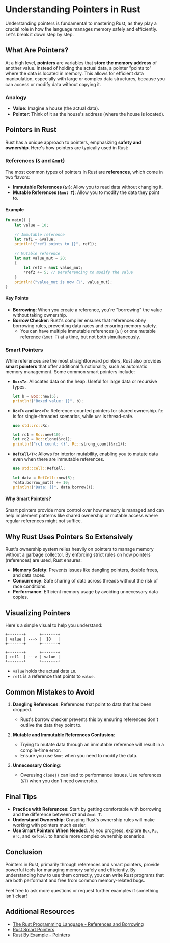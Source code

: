 # Understanding Pointers in Rust

Understanding pointers is fundamental to mastering Rust, as they play a crucial role in how the language manages memory safely and efficiently. Let's break it down step by step.

## What Are Pointers?

At a high level, **pointers** are variables that **store the memory address** of another value. Instead of holding the actual data, a pointer "points to" where the data is located in memory. This allows for efficient data manipulation, especially with large or complex data structures, because you can access or modify data without copying it.

### Analogy

- **Value**: Imagine a house (the actual data).
- **Pointer**: Think of it as the house's address (where the house is located).

## Pointers in Rust

Rust has a unique approach to pointers, emphasizing **safety and ownership**. Here's how pointers are typically used in Rust:

### References (`&` and `&mut`)

The most common types of pointers in Rust are **references**, which come in two flavors:

- **Immutable References (`&T`)**: Allow you to read data without changing it.
- **Mutable References (`&mut T`)**: Allow you to modify the data they point to.

#### Example

```rust
fn main() {
    let value = 10;
    
    // Immutable reference
    let ref1 = &value;
    println!("ref1 points to {}", ref1);
    
    // Mutable reference
    let mut value_mut = 20;
    {
        let ref2 = &mut value_mut;
        *ref2 += 5; // Dereferencing to modify the value
    }
    println!("value_mut is now {}", value_mut);
}
```

#### Key Points

- **Borrowing**: When you create a reference, you're "borrowing" the value without taking ownership.
- **Borrow Checker**: Rust's compiler ensures that references obey borrowing rules, preventing data races and ensuring memory safety.
  - You can have multiple immutable references (`&T`) or one mutable reference (`&mut T`) at a time, but not both simultaneously.

### Smart Pointers

While references are the most straightforward pointers, Rust also provides **smart pointers** that offer additional functionality, such as automatic memory management. Some common smart pointers include:

- **`Box<T>`**: Allocates data on the heap. Useful for large data or recursive types.

  ```rust
  let b = Box::new(5);
  println!("Boxed value: {}", b);
  ```

- **`Rc<T>` and `Arc<T>`**: Reference-counted pointers for shared ownership. `Rc` is for single-threaded scenarios, while `Arc` is thread-safe.

  ```rust
  use std::rc::Rc;

  let rc1 = Rc::new(10);
  let rc2 = Rc::clone(&rc1);
  println!("rc1 count: {}", Rc::strong_count(&rc1));
  ```

- **`RefCell<T>`**: Allows for interior mutability, enabling you to mutate data even when there are immutable references.

  ```rust
  use std::cell::RefCell;

  let data = RefCell::new(5);
  *data.borrow_mut() += 10;
  println!("Data: {}", data.borrow());
  ```

#### Why Smart Pointers?

Smart pointers provide more control over how memory is managed and can help implement patterns like shared ownership or mutable access where regular references might not suffice.

## Why Rust Uses Pointers So Extensively

Rust's ownership system relies heavily on pointers to manage memory without a garbage collector. By enforcing strict rules on how pointers (references) are used, Rust ensures:

- **Memory Safety**: Prevents issues like dangling pointers, double frees, and data races.
- **Concurrency**: Safe sharing of data across threads without the risk of race conditions.
- **Performance**: Efficient memory usage by avoiding unnecessary data copies.

## Visualizing Pointers

Here's a simple visual to help you understand:

```
+-------+      +-------+
| value | ---> |  10   |
+-------+      +-------+

+-------+      +-------+
| ref1  | ---> | value |
+-------+      +-------+
```

- `value` holds the actual data `10`.
- `ref1` is a reference that points to `value`.

## Common Mistakes to Avoid

1. **Dangling References**: References that point to data that has been dropped.
   - Rust's borrow checker prevents this by ensuring references don't outlive the data they point to.

2. **Mutable and Immutable References Confusion**:
   - Trying to mutate data through an immutable reference will result in a compile-time error.
   - Ensure you use `&mut` when you need to modify the data.

3. **Unnecessary Cloning**:
   - Overusing `clone()` can lead to performance issues. Use references (`&T`) when you don't need ownership.

## Final Tips

- **Practice with References**: Start by getting comfortable with borrowing and the difference between `&T` and `&mut T`.
- **Understand Ownership**: Grasping Rust's ownership rules will make working with pointers much easier.
- **Use Smart Pointers When Needed**: As you progress, explore `Box`, `Rc`, `Arc`, and `RefCell` to handle more complex ownership scenarios.

## Conclusion

Pointers in Rust, primarily through references and smart pointers, provide powerful tools for managing memory safely and efficiently. By understanding how to use them correctly, you can write Rust programs that are both performant and free from common memory-related bugs.

Feel free to ask more questions or request further examples if something isn't clear!

## Additional Resources

- [The Rust Programming Language - References and Borrowing](https://doc.rust-lang.org/book/ch04-02-references-and-borrowing.html)
- [Rust Smart Pointers](https://doc.rust-lang.org/book/ch15-00-smart-pointers.html)
- [Rust By Example - Pointers](https://doc.rust-lang.org/rust-by-example/scope/borrow.html)

